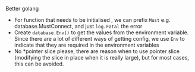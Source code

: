 Better golang
- For function that needs to be initialised , we can prefix `Must` e.g. database.MustConnect, and just `log.Fatal` the error
- Create `database.Env()` to get the values from the environment variable. Since there are a lot of different ways of getting config, we use `Env` to indicate that they are required in the environment variables
- No *pointer slice please, there are reason when to use pointer slice (modifying the slice in place when it is really large), but for most cases, this can be avoided.
